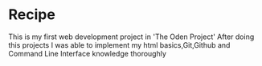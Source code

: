 # Recipe
This is my first  web development project in 'The Oden Project' 
After doing this projects I was able to implement my html basics,Git,Github and Command Line Interface knowledge thoroughly